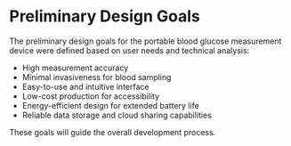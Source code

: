 # Preliminary Design Goals

The preliminary design goals for the portable blood glucose measurement device were defined based on user needs and technical analysis:

- High measurement accuracy
- Minimal invasiveness for blood sampling
- Easy-to-use and intuitive interface
- Low-cost production for accessibility
- Energy-efficient design for extended battery life
- Reliable data storage and cloud sharing capabilities

These goals will guide the overall development process.
